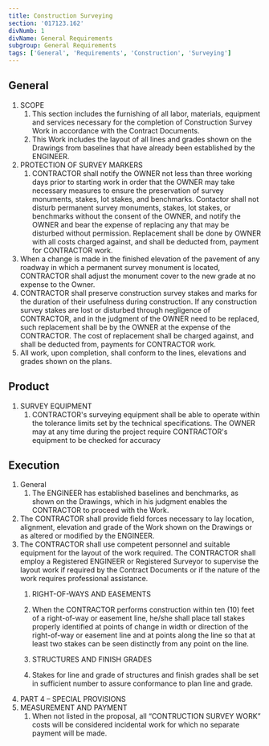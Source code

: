 ```yaml
---
title: Construction Surveying
section: '017123.162'
divNumb: 1
divName: General Requirements
subgroup: General Requirements
tags: ['General', 'Requirements', 'Construction', 'Surveying']
---
```


## General

1. SCOPE
   1. This section includes the furnishing of all labor, materials, equipment and services necessary for the completion of Construction Survey Work in accordance with the Contract Documents.
   1. This Work includes the layout of all lines and grades shown on the Drawings from baselines that have already been established by the ENGINEER.
2. PROTECTION OF SURVEY MARKERS
   1. CONTRACTOR shall notify the OWNER not less than three working days prior to starting work in order that the OWNER may take necessary measures to ensure the preservation of survey monuments, stakes, lot stakes, and benchmarks. Contactor shall not disturb permanent survey monuments, stakes, lot stakes, or benchmarks without the consent of the OWNER, and notify the OWNER and bear the expense of replacing any that may be disturbed without permission. Replacement shall be done by OWNER with all costs charged against, and shall be deducted from, payment for CONTRACTOR work.
2. When a change is made in the finished elevation of the pavement of any roadway in which a permanent survey monument is located, CONTRACTOR shall adjust the monument cover to the new grade at no expense to the Owner.
3. CONTRACTOR shall preserve construction survey stakes and marks for the duration of their usefulness during construction. If any construction survey stakes are lost or disturbed through negligence of CONTRACTOR, and in the judgment of the OWNER need to be replaced, such replacement shall be by the OWNER at the expense of the CONTRACTOR. The cost of replacement shall be charged against, and shall be deducted from, payments for CONTRACTOR work.
4. All work, upon completion, shall conform to the lines, elevations and grades shown on the plans.

## Product

1. SURVEY EQUIPMENT
   1. CONTRACTOR's surveying equipment shall be able to operate within the tolerance limits set by the technical specifications. The OWNER may at any time during the project require CONTRACTOR's equipment to be checked for accuracy

## Execution

1. General
   1. The ENGINEER has established baselines and benchmarks, as shown on the Drawings, which in his judgment enables the CONTRACTOR to proceed with the Work.
2. The CONTRACTOR shall provide field forces necessary to lay location, alignment, elevation and grade of the Work shown on the Drawings or as altered or modified by the ENGINEER.
3. The CONTRACTOR shall use competent personnel and suitable equipment for the layout of the work required. The CONTRACTOR shall employ a Registered ENGINEER or Registered Surveyor to supervise the layout work if required by the Contract Documents or if the nature of the work requires professional assistance.
	1. RIGHT-OF-WAYS AND EASEMENTS
   1. When the CONTRACTOR performs construction within ten (10) feet of a right-of-way or easement line, he/she shall place tall stakes properly identified at points of change in width or direction of the right-of-way or easement line and at points along the line so that at least two stakes can be seen distinctly from any point on the line.

	1. STRUCTURES AND FINISH GRADES
   1. Stakes for line and grade of structures and finish grades shall be set in sufficient number to assure conformance to plan line and grade.
1. PART 4 – SPECIAL PROVISIONS
1. MEASUREMENT AND PAYMENT
   1. When not listed in the proposal, all “CONTRUCTION SURVEY WORK” costs will be considered incidental work for which no separate payment will be made.
   

